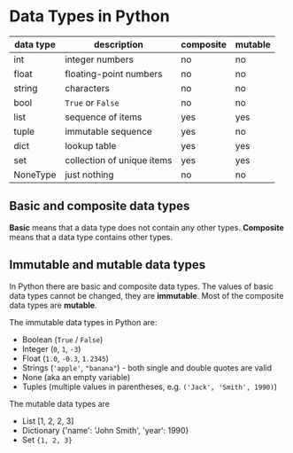 
# Data Types in Python

| data type | description | composite | mutable |
|-----------|-------------|-----------|---------|
| int       | integer numbers        | no | no |
| float     | floating-point numbers | no | no |
| string    | characters             | no | no |
| bool      | `True` or `False`      | no | no |
| list      | sequence of items      | yes | yes |
| tuple     | immutable sequence     | yes | no |
| dict      | lookup table           | yes | yes |
| set       | collection of unique items | yes | yes |
| NoneType  | just nothing           | no | no |

## Basic and composite data types

**Basic** means that a data type does not contain any other types. **Composite** means that a data type contains other types.

## Immutable and mutable data types

In Python there are basic and composite data types. The values of basic data types cannot be changed, they are **immutable**. Most of the composite data types are **mutable**.

The immutable data types in Python are:

* Boolean (`True` / `False`)
* Integer (`0`, `1`, `-3`)
* Float (`1.0`, `-0.3`, `1.2345`)
* Strings (`'apple'`, `"banana"`) - both single and double quotes are valid
* None (aka an empty variable)
* Tuples (multiple values in parentheses, e.g. `('Jack', 'Smith', 1990)`)

The mutable data types are

* List [1, 2, 2, 3]
* Dictionary {'name': 'John Smith', 'year': 1990}
* Set `{1, 2, 3}`
